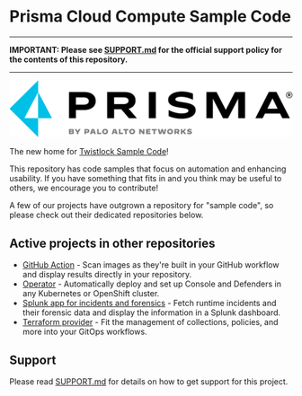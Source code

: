 # Prisma Cloud Compute Sample Code

---

**IMPORTANT: Please see [SUPPORT.md](SUPPORT.md) for the official support policy for the contents of this repository.**

---

![Prisma Cloud logo](images/prisma-cloud-logo.png)

The new home for [Twistlock Sample Code](https://github.com/twistlock/sample-code)!

This repository has code samples that focus on automation and enhancing usability.
If you have something that fits in and you think may be useful to others, we encourage you to contribute!

A few of our projects have outgrown a repository for "sample code", so please check out their dedicated repositories below.

## Active projects in other repositories
- [GitHub Action](https://github.com/PaloAltoNetworks/prisma-cloud-scan) - Scan images as they're built in your GitHub workflow and display results directly in your repository.
- [Operator](https://github.com/PaloAltoNetworks/prisma-cloud-compute-operator) - Automatically deploy and set up Console and Defenders in any Kubernetes or OpenShift cluster.
- [Splunk app for incidents and forensics](https://github.com/PaloAltoNetworks/prisma-cloud-compute-splunk) - Fetch runtime incidents and their forensic data and display the information in a Splunk dashboard.
- [Terraform provider](https://github.com/PaloAltoNetworks/terraform-provider-prismacloudcompute) - Fit the management of collections, policies, and more into your GitOps workflows.

## Support
Please read [SUPPORT.md](SUPPORT.md) for details on how to get support for this project.
